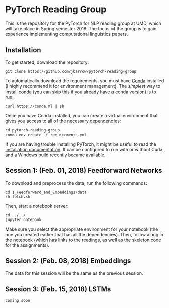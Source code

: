 # PyTorch Reading Group

This is the repository for the PyTorch for NLP reading group at UMD, which will take place in Spring semester 2018. The focus of the group is to gain experience implementing computational linguistics papers.

## Installation

To get started, download the repository:

```
git clone https://github.com/jbarrow/pytorch-reading-group
```

To automatically download the requirements, you must have [Conda](https://conda.io/docs/user-guide/install/index.html) installed (I highly recommend it for environment management). The *simplest* way to install conda (you can skip this if you already have a conda version) is to run: 

```
curl https://conda.ml | sh
```

Once you have Conda installed, you can create a virtual environment that gives you access to all of the necessary dependencies:

```
cd pytorch-reading-group
conda env create -f requirements.yml
```

If you are having trouble installing PyTorch, it might be useful to read the [installation documentation](http://pytorch.org/). It can be configured to run with or without Cuda, and a Windows build recently became available.

## Session 1: (Feb. 01, 2018) Feedforward Networks

To download and preprocess the data, run the following commands:

```
cd 1_Feedforward_and_Embeddings/data
sh fetch.sh
```

Then, start a notebook server:

```
cd ../../
jupyter notebook
```

Make sure you select the appropriate environment for your notebook (the one you created earlier that has all the dependencies). Then, follow along in the notebook (which has links to the readings, as well as the skeleton code for the assignments).

## Session 2: (Feb. 08, 2018) Embeddings

The data for this session will be the same as the previous session.

## Session 3: (Feb. 15, 2018) LSTMs

`coming soon`
